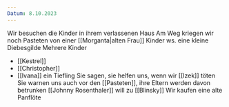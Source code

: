 ```yaml
---
Datum: 8.10.2023
---
```

Wir besuchen die Kinder in ihrem verlassenen Haus
Am Weg kriegen wir noch Pasteten von einer [[Morganta|alten Frau]]
Kinder ws. eine kleine Diebesgilde
Mehrere Kinder
- [[Kestrel]]
- [[Christopher]]
- [[Ivana]] ein Tiefling
Sie sagen, sie helfen uns, wenn wir [[Izek]] töten
Sie warnen uns auch vor den [[Pasteten]], ihre Eltern werden davon betrunken
[[Johnny Rosenthaler]] will zu [[Blinsky]]
Wir kaufen eine alte Panflöte
